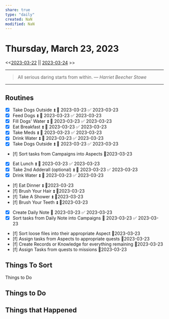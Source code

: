```yaml
---
share: true
type: "daily"
created: NaN 
modified: NaN
---
```

# Thursday, March 23, 2023
<<[2023-03-22](./2023-03-22.md#) || [2023-03-24](./2023-03-24.md#) >>

---

> All serious daring starts from within.
> — <cite>Harriet Beecher Stowe</cite>

---
 
## Routines
- [x] Take Dogs Outside ⏫ 📅 2023-03-23 ✅ 2023-03-23
- [x] Feed Dogs ⏫ 📅 2023-03-23 ✅ 2023-03-23
- [x] Fill Dogs' Water ⏫ 📅 2023-03-23 ✅ 2023-03-23
- [x] Eat Breakfast ⏫ 📅 2023-03-23 ✅ 2023-03-23
- [x] Take Meds ⏫ 📅 2023-03-23 ✅ 2023-03-23
- [x] Drink Water ⏫ 📅 2023-03-23 ✅ 2023-03-23
- [x] Take Dogs Outside ⏫ 📅 2023-03-23 ✅ 2023-03-23
- [f] Sort tasks from Campaigns into Aspects 📆2023-03-23
- [x] Eat Lunch ⏫ 📅 2023-03-23 ✅ 2023-03-23
- [x] Take 2nd Adderall (optional) ⏫ 📅 2023-03-23 ✅ 2023-03-23
- [x] Drink Water ⏫ 📅 2023-03-23 ✅ 2023-03-23
- [f] Eat Dinner ⏫ 📆2023-03-23
- [f] Brush Your Hair ⏫ 📆2023-03-23
- [f] Take A Shower ⏫ 📆2023-03-23
- [f] Brush Your Teeth ⏫ 📆2023-03-23
- [x] Create Daily Note 📅 2023-03-23 ✅ 2023-03-23
- [x] Sort tasks from Daily Note into Campaigns 📅 2023-03-23 ✅ 2023-03-23

- [f] Sort loose files into their appropriate Aspect 📆2023-03-23
- [f] Assign tasks from Aspects to appropriate quests 📆2023-03-23
- [f] Create Records or Knowledge for everything remaining 📆2023-03-23
- [f] Assign Tasks from quests to missions 📆2023-03-23


## Things To Sort
Things to Do
 



## Things to Do


## Things that Happened
